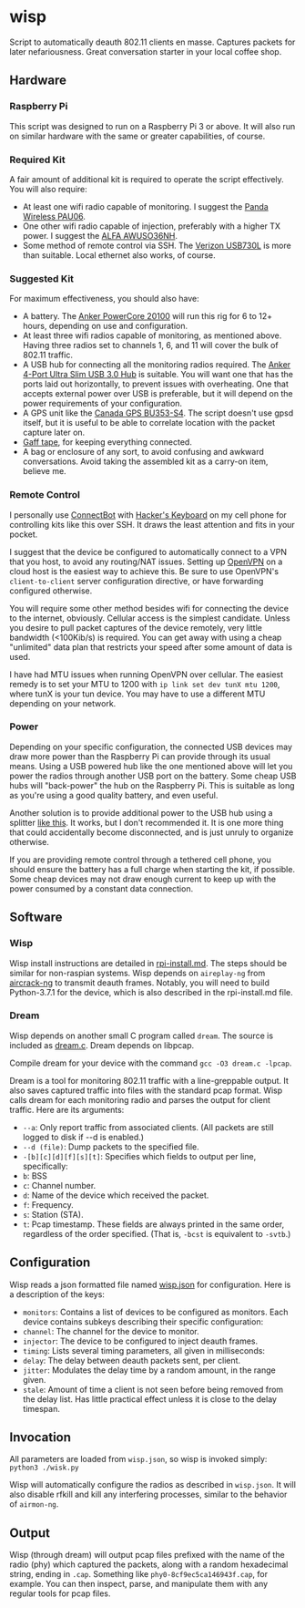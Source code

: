 # wisp
Script to automatically deauth 802.11 clients en masse. Captures packets for later nefariousness. Great conversation starter in your local coffee shop.

## Hardware
### Raspberry Pi
This script was designed to run on a Raspberry Pi 3 or above. It will also run on similar hardware with the same or greater capabilities, of course.

### Required Kit
A fair amount of additional kit is required to operate the script effectively. You will also require:
* At least one wifi radio capable of monitoring. I suggest the [Panda Wireless PAU06](https://www.amazon.com/dp/B00JDVRCI0/).
* One other wifi radio capable of injection, preferably with a higher TX power. I suggest the [ALFA AWUSO36NH](https://www.amazon.com//dp/B0035APGP6/).
* Some method of remote control via SSH. The [Verizon USB730L](https://www.verizonwireless.com/internet-devices/verizon-global-modem-usb730l/) is more than suitable. Local ethernet also works, of course.

### Suggested Kit
For maximum effectiveness, you should also have:
* A battery. The [Anker PowerCore 20100](https://www.anker.com/products/variant/powercore-20100/A1271012) will run this rig for 6 to 12+ hours, depending on use and configuration.
* At least three wifi radios capable of monitoring, as mentioned above. Having three radios set to channels 1, 6, and 11 will cover the bulk of 802.11 traffic.
* A USB hub for connecting all the monitoring radios required. The [Anker 4-Port Ultra Slim USB 3.0 Hub](https://www.anker.com/products/variant/4port-ultra-slim-usb-30-hub/A7518113) is suitable. You will want one that has the ports laid out horizontally, to prevent issues with overheating. One that accepts external power over USB is preferable, but it will depend on the power requirements of your configuration.
* A GPS unit like the [Canada GPS BU353-S4](http://canadagps.com/BU353-S4.html). The script doesn't use gpsd itself, but it is useful to be able to correlate location with the packet capture later on.
* [Gaff tape](https://en.wikipedia.org/wiki/Gaffer_tape), for keeping everything connected.
* A bag or enclosure of any sort, to avoid confusing and awkward conversations. Avoid taking the assembled kit as a carry-on item, believe me.

### Remote Control
I personally use [ConnectBot](https://connectbot.org/) with [Hacker's Keyboard](https://github.com/klausw/hackerskeyboard) on my cell phone for controlling kits like this over SSH. It draws the least attention and fits in your pocket.

I suggest that the device be configured to automatically connect to a VPN that you host, to avoid any routing/NAT issues. Setting up [OpenVPN](https://openvpn.net/) on a cloud host is the easiest way to achieve this. Be sure to use OpenVPN's `client-to-client` server configuration directive, or have forwarding configured otherwise.

You will require some other method besides wifi for connecting the device to the internet, obviously. Cellular access is the simplest candidate. Unless you desire to pull packet captures of the device remotely, very little bandwidth (<100Kib/s) is required. You can get away with using a cheap "unlimited" data plan that restricts your speed after some amount of data is used.

I have had MTU issues when running OpenVPN over cellular. The easiest remedy is to set your MTU to 1200 with `ip link set dev tunX mtu 1200`, where tunX is your tun device. You may have to use a different MTU depending on your network.

### Power
Depending on your specific configuration, the connected USB devices may draw more power than the Raspberry Pi can provide through its usual means. Using a USB powered hub like the one mentioned above will let you power the radios through another USB port on the battery. Some cheap USB hubs will "back-power" the hub on the Raspberry Pi. This is suitable as long as you're using a good quality battery, and even useful.

Another solution is to provide additional power to the USB hub using a splitter [like this](https://www.amazon.com/dp/B00NIGO4NM/). It works, but I don't recommended it. It is one more thing that could accidentally become disconnected, and is just unruly to organize otherwise.

If you are providing remote control through a tethered cell phone, you should ensure the battery has a full charge when starting the kit, if possible. Some cheap devices may not draw enough current to keep up with the power consumed by a constant data connection.

## Software
### Wisp
Wisp install instructions are detailed in [rpi-install.md](https://raw.githubusercontent.com/dougives/wisp/master/rpi-install.md). The steps should be similar for non-raspian systems. Wisp depends on `aireplay-ng` from [aircrack-ng](http://www.aircrack-ng.org/) to transmit deauth frames. Notably, you will need to build Python-3.7.1 for the device, which is also described in the rpi-install.md file.
### Dream
Wisp depends on another small C program called `dream`. The source is included as [dream.c](https://raw.githubusercontent.com/dougives/wisp/master/dream.c). Dream depends on libpcap.

Compile dream for your device with the command `gcc -O3 dream.c -lpcap`.

Dream is a tool for monitoring 802.11 traffic with a line-greppable output. It also saves captured traffic into files with the standard pcap format. Wisp calls dream for each monitoring radio and parses the output for client traffic. Here are its arguments:
* `--a`: Only report traffic from associated clients. (All packets are still logged to disk if --d is enabled.)
* `--d (file)`: Dump packets to the specified file.
* `-[b][c][d][f][s][t]`: Specifies which fields to output per line, specifically:
* `b`: BSS
* `c`: Channel number.
* `d`: Name of the device which received the packet.
* `f`: Frequency.
* `s`: Station (STA).
* `t`: Pcap timestamp.
These fields are always printed in the same order, regardless of the order specified. (That is, `-bcst` is equivalent to `-svtb`.)

## Configuration
Wisp reads a json formatted file named [wisp.json](https://raw.githubusercontent.com/dougives/wisp/master/wisp.json) for configuration. Here is a description of the keys:
* `monitors`: Contains a list of devices to be configured as monitors. Each device contains subkeys describing their specific configuration:
* `channel`: The channel for the device to monitor.
* `injector`: The device to be configured to inject deauth frames.
* `timing`: Lists several timing parameters, all given in milliseconds:
* `delay`: The delay between deauth packets sent, per client.
* `jitter`: Modulates the delay time by a random amount, in the range given.
* `stale`: Amount of time a client is not seen before being removed from the delay list. Has little practical effect unless it is close to the delay timespan.

## Invocation
All parameters are loaded from `wisp.json`, so wisp is invoked simply: `python3 ./wisk.py`

Wisp will automatically configure the radios as described in `wisp.json`. It will also disable rfkill and kill any interfering processes, similar to the behavior of `airmon-ng`.

## Output
Wisp (through dream) will output pcap files prefixed with the name of the radio (phy) which captured the packets, along with a random hexadecimal string, ending in `.cap`. Something like `phy0-8cf9ec5ca146943f.cap`, for example. You can then inspect, parse, and manipulate them with any regular tools for pcap files.
